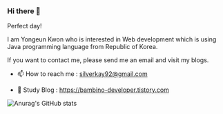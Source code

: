 ### Hi there 👋

Perfect day!

I am Yongeun Kwon who is interested in Web development which is using Java programming language from Republic of Korea.

If you want to contact me, please send me an email and visit my blogs.



- 📫 How to reach me : silverkay92@gmail.com

- 🌱 Study Blog : https://bambino-developer.tistory.com

![Anurag's GitHub stats](https://github-readme-stats.vercel.app/api?username=사용자ID&show_icons=true&theme=radical)
<!--
**jenkwon92/jenkwon92** is a ✨ _special_ ✨ repository because its `README.md` (this file) appears on your GitHub profile.

Here are some ideas to get you started:


- 📫 How to reach me : silverkay92@gmail.com

- 🌱 Study Blog : https://bambino-developer.tistory.com

- 😄 Daily Blog : https://blog.naver.com/rlooko


-->
